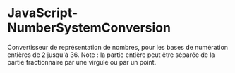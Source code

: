 # JavaScript-NumberSystemConversion
Convertisseur de représentation de nombres, pour les bases de numération entières de 2 jusqu'à 36.
Note : la partie entière peut être séparée de la partie fractionnaire par une virgule ou par un point.
